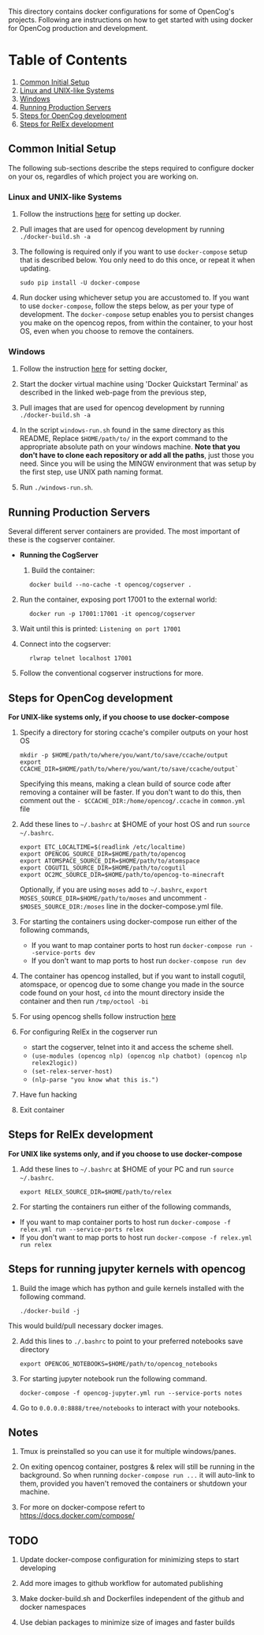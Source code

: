 This directory contains docker configurations for some of OpenCog's
projects.  Following are instructions on how to get started with
using docker for OpenCog production and development.

# Table of Contents
1. [Common Initial Setup](#common-initial-setup)
  1. [Linux and UNIX-like Systems](#linux-and-unix-like-systems)
  2. [Windows](#windows)
2. [Running Production Servers](#running-production-servers)
3. [Steps for OpenCog development](#steps-for-opencog-development)
4. [Steps for RelEx development](#steps-for-relex-development)
<!--
5. [Steps for opencog-to-minecraft development](#steps-for-opencog-to-minecraft-development)
-->

## Common Initial Setup
The following sub-sections describe the steps required to configure docker on
your os, regardles of which project you are working on.

### Linux and UNIX-like Systems
1. Follow the instructions [here](https://docs.docker.com/engine/installation/)
   for setting up docker.

2. Pull images that are used for opencog development by running
   `./docker-build.sh -a`
<!--
2. Build images using `./docker-build.sh [OPTIONS]`.
    * For opencog development use `-bctp` option
    * For NLP related work use`-r` option
    * For opencog-to-minecraft use `-bcte` option
    * If you want to update your images add `-u` option. For example for opencog
      development use `-ctu` options. Unless there are some system dependency
      changes, you don't have to update `opeoncog/opencog-deps` image.
    * To list the available options use `-h`
-->

3. The following is required only if you want to use `docker-compose`
   setup that is described below. You only need to do this once, or
   repeat it when updating.

   ```
   sudo pip install -U docker-compose
   ```

4. Run docker using whichever setup you are accustomed to. If you want
   to use `docker-compose`, follow the steps below, as per your type
   of development.  The `docker-compose` setup enables you to persist
   changes you make on the opencog repos, from within the container,
   to your host OS, even when you choose to remove the containers.

### Windows
1. Follow the instruction
   [here](https://docs.docker.com/engine/installation/windows) for setting
   docker,

2. Start the docker virtual machine using 'Docker Quickstart Terminal' as
   described in the linked web-page from the previous step,

3. Pull images that are used for opencog development by running
   `./docker-build.sh -a`
<!--
3. Build images using `./docker-build.sh [OPTIONS]`
    * For opencog development use `-bctp` option
    * For NLP related work add `-r` option
    * If you want to update your images add `-u` option. For example for opencog
      development use `-ctu` options. __Unless there are some system dependency
      changes, you don't have to update `opeoncog/opencog-deps` image.__
    * To list the available options use `-h`
-->

4. In the script `windows-run.sh` found in the same directory as this README,
   Replace `$HOME/path/to/` in the export command to the appropriate absolute
   path on your windows machine. __Note that you don't have to clone each
   repository or add all the paths__, just those you need. Since you will be
   using the MINGW environment that was setup by the first step, use UNIX path
   naming format.

5. Run `./windows-run.sh`.

## Running Production Servers
Several different server containers are provided. The most important of
these is the cogserver container.

* __Running the CogServer__

   1. Build the container:
```
      docker build --no-cache -t opencog/cogserver .
```
   2. Run the container, exposing port 17001 to the external world:
```
      docker run -p 17001:17001 -it opencog/cogserver
```
   3. Wait until this is printed: `Listening on port 17001`

   4. Connect into the cogserver:
```
      rlwrap telnet localhost 17001
```
   5. Follow the conventional cogserver instructions for more.

## Steps for OpenCog development
__For UNIX-like systems only, if you choose to use docker-compose__

1. Specify a directory for storing ccache's compiler outputs on your host OS

   ```
   mkdir -p $HOME/path/to/where/you/want/to/save/ccache/output
   export CCACHE_DIR=$HOME/path/to/where/you/want/to/save/ccache/output`
   ```

   Specifying this means, making a clean build of source code after removing a
   container will be faster. If you don't want to do this, then comment out the
   `- $CCACHE_DIR:/home/opencog/.ccache` in `common.yml` file

2. Add these lines to `~/.bashrc` at $HOME of your host OS and run
   `source ~/.bashrc`.

   ```
   export ETC_LOCALTIME=$(readlink /etc/localtime)
   export OPENCOG_SOURCE_DIR=$HOME/path/to/opencog
   export ATOMSPACE_SOURCE_DIR=$HOME/path/to/atomspace
   export COGUTIL_SOURCE_DIR=$HOME/path/to/cogutil
   export OC2MC_SOURCE_DIR=$HOME/path/to/opencog-to-minecraft
   ```

   Optionally, if you are using `moses` add to `~/.bashrc`,
   `export MOSES_SOURCE_DIR=$HOME/path/to/moses` and uncomment
   `- $MOSES_SOURCE_DIR:/moses` line in the docker-compose.yml file.

3. For starting the containers using docker-compose run either of the following
   commands,
    * If you want to map container ports to host run
      `docker-compose run --service-ports dev`
    * If you don't want to map ports to host run
      `docker-compose run dev`

4. The container has opencog installed, but if you want to install
   cogutil, atomspace, or opencog due to some change you made in
   the source code found on your host, `cd` into the mount directory inside
   the container and then run `/tmp/octool -bi`

5. For using opencog shells follow instruction
   [here](http://wiki.opencog.org/w/OpenCog_shell)

6. For configuring RelEx in the cogserver run
    * start the cogserver, telnet into it and access the scheme shell.
    * `(use-modules (opencog nlp) (opencog nlp chatbot) (opencog nlp relex2logic))`
    * `(set-relex-server-host)`
    * `(nlp-parse "you know what this is.")`

7. Have fun hacking

8. Exit container

## Steps for RelEx development
__For UNIX like systems only, and if you choose to use docker-compose__

1. Add these lines to `~/.bashrc` at $HOME of your PC and run
   `source ~/.bashrc`.

   ```
   export RELEX_SOURCE_DIR=$HOME/path/to/relex
   ```

2. For starting the containers run either of the following commands,
  * If you want to map container ports to host run
    `docker-compose -f relex.yml run --service-ports relex`
  * If you don't want to map ports to host run
     `docker-compose -f relex.yml run relex`

## Steps for running jupyter kernels with opencog
1. Build the image which has python and guile kernels installed with the following command.
    ```
    ./docker-build -j
    ```
This would build/pull necessary docker images.

2. Add this lines to `./.bashrc` to point to your preferred notebooks save directory

    ```
    export OPENCOG_NOTEBOOKS=$HOME/path/to/opencog_notebooks
    ```
3. For starting jupyter notebook run the following command.

    ```
    docker-compose -f opencog-jupyter.yml run --service-ports notes
    ```
4. Go to `0.0.0.0:8888/tree/notebooks` to interact with your notebooks.
<!--
## Steps for opencog-to-minecraft development
__For UNIX like systems only, and if you choose to use docker-compose__

1. Add these lines to `~/.bashrc` at $HOME of your PC and run
`source ~/.bashrc`.

    ```
    export ETC_LOCALTIME=$(readlink /etc/localtime)
    export OPENCOG_SOURCE_DIR=$HOME/path/to/opencog
    export ATOMSPACE_SOURCE_DIR=$HOME/path/to/atomspace
    export COGUTIL_SOURCE_DIR=$HOME/path/to/cogutil
    export OC2MC_SOURCE_DIR=$HOME/path/to/opencog-to-minecraft
    ```

2. To start the Minecraft server and access a configured development environment
   run `docker-compose -f minecraft.yml run oc2mc`. The server.properties file
   is found in `minecraft/data` in the same folder as this README. The file is
   auto-generated so on changing the entries, restart the server by running
   ` docker restart minecraft-server`.

3. Run `tmux` inside the container for working with multiple windows/panes.
   If you create multiple panes you can use your mouse as an alternative to
   switch between panes.

4. Open a separate terminal, on your host, run `docker attach minecraft-server`.
   This gives you access to the server's console that is used for configuration.

5. Except PYTHONPATH setting step, which isn't needed because it is already
   configured inside the container, follow the steps described
   [here](https://github.com/opencog/opencog-to-minecraft#steps-to-start-the-bot)

## Steps for opencog perception developments
__WIP and only for use with systems with gpus, for now__

1. Install nvidia docker plugin by following instruction
   [here](https://github.com/NVIDIA/nvidia-docker/wiki/Installation).

2. Build openog/perception image by running
   `docker build -t opencog/perception perception/` from this directory.

3. For usage of the built image see
   [here](https://github.com/NVIDIA/nvidia-docker/wiki/nvidia-docker).
-->

## Notes
1. Tmux is preinstalled so you can use it for multiple windows/panes.

2. On exiting opencog container, postgres & relex will still be running in the
   background. So when running `docker-compose run ...` it will auto-link to them,
   provided you haven't removed the containers or shutdown your machine.

3. For more on docker-compose refert to https://docs.docker.com/compose/

## TODO
1. Update docker-compose configuration for minimizing steps to start
   developing

2. Add more images to github workflow for automated publishing

3. Make docker-build.sh and Dockerfiles independent of the github and
   docker namespaces

4. Use debian packages to minimize size of images and faster builds
